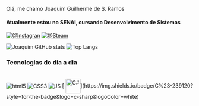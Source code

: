 Olá, me chamo Joaquim Guilherme de S. Ramos
#### Atualmente estou no SENAI, cursando Desenvolvimento de Sistemas

[![@Instagran](https://img.shields.io/badge/Instagram-E4405F?style=for-the-badge&logo=instagram&logoColor=white)](https://www.instagram.com/joaquimgsr/)
[![@Steam](https://img.shields.io/badge/Steam-000000?style=for-the-badge&logo=steam&logoColor=white
)](https://steamcommunity.com/id/jocaquim)

![Joaquim GitHub stats](https://github-readme-stats.vercel.app/api?username=Joaquimtxt&show_icons=true&theme=dracula&hide_border=true)
![Top Langs](https://github-readme-stats.vercel.app/api/top-langs/?username=Joaquimtxt&layout=compact&theme=dracula&hide_border=true)

### Tecnologias do dia a dia
<div style="display: inline_block"><br>
  <img align="center" alt="html5" src="https://img.shields.io/badge/HTML5-E34F26?style=for-the-badge&logo=html5&logoColor=white">
  <img align="center" alt="CSS3" src="https://img.shields.io/badge/CSS3-1572B6?style=for-the-badge&logo=css3&logoColor=white">
  <img align="center" alt="JS" src="https://img.shields.io/badge/JavaScript-F7DF1E?style=for-the-badge&logo=javascript&logoColor=black">
   [ <img align="center" alt="C#" height="40" src="https://upload.wikimedia.org/wikipedia/commons/b/bd/Logo_C_sharp.svg">](https://img.shields.io/badge/C%23-239120?style=for-the-badge&logo=c-sharp&logoColor=white)
</div>
